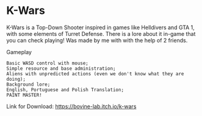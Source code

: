 # K-Wars
K-Wars is a Top-Down Shooter inspired in games like Helldivers and GTA 1, with some elements of Turret Defense. There is a lore about it in-game that you can check playing! Was made by me with with the help of 2 friends.

Gameplay

    Basic WASD control with mouse;
    Simple resource and base administration;
    Aliens with unpredicted actions (even we don't know what they are doing);
    Background lore;
    English, Portuguese and Polish Translation;
    PAINT MASTER!
    
Link for Download:
https://bovine-lab.itch.io/k-wars
